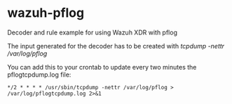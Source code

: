 # wazuh-pflog
Decoder and rule example for using Wazuh XDR with pflog

The input generated for the decoder has to be created with _tcpdump -nettr /var/log/pflog_

You can add this to your crontab to update every two minutes the pflogtcpdump.log file:

    */2 * * * * /usr/sbin/tcpdump -nettr /var/log/pflog > /var/log/pflogtcpdump.log 2>&1
